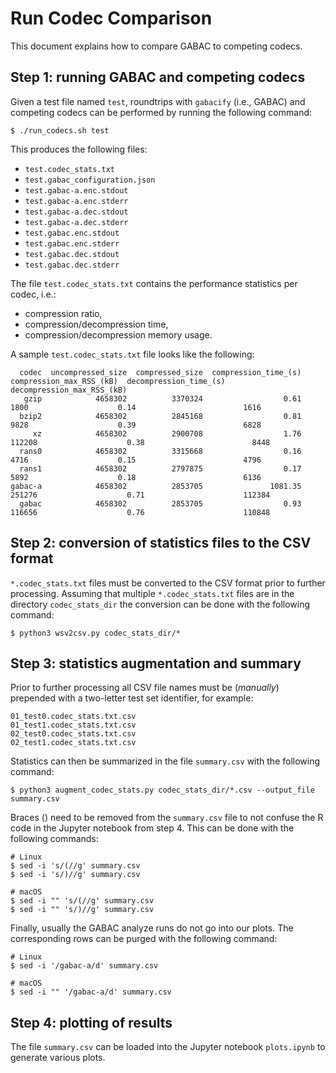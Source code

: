 # Run Codec Comparison

This document explains how to compare GABAC to competing codecs.

## Step 1: running GABAC and competing codecs

Given a test file named ``test``, roundtrips with ``gabacify`` (i.e., GABAC) and competing codecs can be performed by running the following command:

    $ ./run_codecs.sh test

This produces the following files:
* ``test.codec_stats.txt``
* ``test.gabac_configuration.json``
* ``test.gabac-a.enc.stdout``
* ``test.gabac-a.enc.stderr``
* ``test.gabac-a.dec.stdout``
* ``test.gabac-a.dec.stderr``
* ``test.gabac.enc.stdout``
* ``test.gabac.enc.stderr``
* ``test.gabac.dec.stdout``
* ``test.gabac.dec.stderr``

The file ``test.codec_stats.txt`` contains the performance statistics per codec, i.e.:
* compression ratio,
* compression/decompression time,
* compression/decompression memory usage.

A sample ``test.codec_stats.txt`` file looks like the following:

      codec  uncompressed_size  compressed_size  compression_time_(s)  compression_max_RSS_(kB)  decompression_time_(s)  decompression_max_RSS_(kB)  
       gzip            4658302          3370324                  0.61                      1800                    0.14                        1616
      bzip2            4658302          2845168                  0.81                      9828                    0.39                        6828
         xz            4658302          2900708                  1.76                    112208                    0.38                        8448
      rans0            4658302          3315668                  0.16                      4716                    0.15                        4796
      rans1            4658302          2797875                  0.17                      5892                    0.18                        6136
    gabac-a            4658302          2853705               1081.35                    251276                    0.71                      112384
      gabac            4658302          2853705                  0.93                    116656                    0.76                      110848

## Step 2: conversion of statistics files to the CSV format

``*.codec_stats.txt`` files must be converted to the CSV format prior to further processing. Assuming that multiple ``*.codec_stats.txt`` files are in the directory ``codec_stats_dir`` the conversion can be done with the following command:

    $ python3 wsv2csv.py codec_stats_dir/*

## Step 3: statistics augmentation and summary

Prior to further processing all CSV file names must be (*manually*) prepended with a two-letter test set identifier, for example:

    01_test0.codec_stats.txt.csv
    01_test1.codec_stats.txt.csv
    02_test0.codec_stats.txt.csv
    02_test1.codec_stats.txt.csv

Statistics can then be summarized in the file ``summary.csv`` with the following command:

    $ python3 augment_codec_stats.py codec_stats_dir/*.csv --output_file summary.csv

Braces () need to be removed from the ``summary.csv`` file to not confuse the R code in the Jupyter notebook from step 4. This can be done with the following commands:

    # Linux
    $ sed -i 's/(//g' summary.csv
    $ sed -i 's/)//g' summary.csv

    # macOS
    $ sed -i "" 's/(//g' summary.csv
    $ sed -i "" 's/)//g' summary.csv

Finally, usually the GABAC analyze runs do not go into our plots. The corresponding rows can be purged with the following command:

    # Linux
    $ sed -i '/gabac-a/d' summary.csv

    # macOS
    $ sed -i "" '/gabac-a/d' summary.csv

## Step 4: plotting of results

The file ``summary.csv`` can be loaded into the Jupyter notebook ``plots.ipynb`` to generate various plots.
